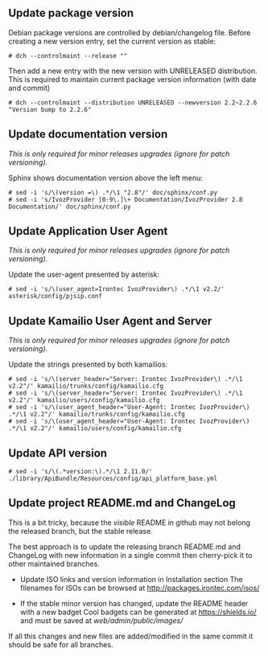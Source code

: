 ## Update package version

Debian package versions are controlled by debian/changelog file.
Before creating a new version entry, set the current version as stable:

    # dch --controlmaint --release ""

Then add a new entry with the new version with UNRELEASED distribution. This is
required to maintain current package version information (with date and commit)

    # dch --controlmaint --distribution UNRELEASED --newversion 2.2~2.2.6 "Version bump to 2.2.6"

## Update documentation version

_This is only required for minor releases upgrades (ignore for patch versioning)._

Sphinx shows documentation version above the left menu:

    # sed -i 's/\(version =\) .*/\1 "2.8"/' doc/sphinx/conf.py
    # sed -i 's/IvozProvider [0-9\.]\+ Documentation/IvozProvider 2.8 Documentation/' doc/sphinx/conf.py

## Update Application User Agent

_This is only required for minor releases upgrades (ignore for patch versioning)._

Update the user-agent presented by asterisk:

    # sed -i 's/\(user_agent=Irontec IvozProvider\) .*/\1 v2.2/' asterisk/config/pjsip.conf

## Update Kamailio User Agent and Server

_This is only required for minor releases upgrades (ignore for patch versioning)._

Update the strings presented by both kamailios:

    # sed -i 's/\(server_header="Server: Irontec IvozProvider\) .*/\1 v2.2"/' kamailio/trunks/config/kamailio.cfg
    # sed -i 's/\(server_header="Server: Irontec IvozProvider\) .*/\1 v2.2"/' kamailio/users/config/kamailio.cfg
    # sed -i 's/\(user_agent_header="User-Agent: Irontec IvozProvider\) .*/\1 v2.2"/' kamailio/trunks/config/kamailio.cfg
    # sed -i 's/\(user_agent_header="User-Agent: Irontec IvozProvider\) .*/\1 v2.2"/' kamailio/users/config/kamailio.cfg

## Update API version
    # sed -i 's/\(.*version:\).*/\1 2.11.0/' ./library/ApiBundle/Resources/config/api_platform_base.yml

## Update project README.md and ChangeLog

This is a bit tricky, because the _visible_ README in github may not belong the released branch, but the stable release.

The best approach is to update the releasing branch README.md and ChangeLog with new information in a single commit then
cherry-pick it to other maintained branches.

- Update ISO links and version information in Installation section
    The filenames for ISOs can be browsed at http://packages.irontec.com/isos/

- If the stable minor version has changed, update the README header with a new badget
    Cool badgets can be generated at https://shields.io/ and must be saved at _web/admin/public/images/_

If all this changes and new files are added/modified in the same commit it should be safe for all branches.
